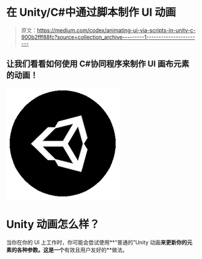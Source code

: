 # 在 Unity/C#中通过脚本制作 UI 动画

> 原文：<https://medium.com/codex/animating-ui-via-scripts-in-unity-c-900b2fff88fc?source=collection_archive---------1----------------------->

## 让我们看看如何使用 C#协同程序来制作 UI 画布元素的动画！

![](img/cf86d6183370d81a2a42a888ec14b9d6.png)

# Unity 动画怎么样？

当你在你的 UI 上工作时，你可能会尝试使用**“普通的”Unity 动画**来更新你的元素的各种参数。这是一个**有效且用户友好的**做法。